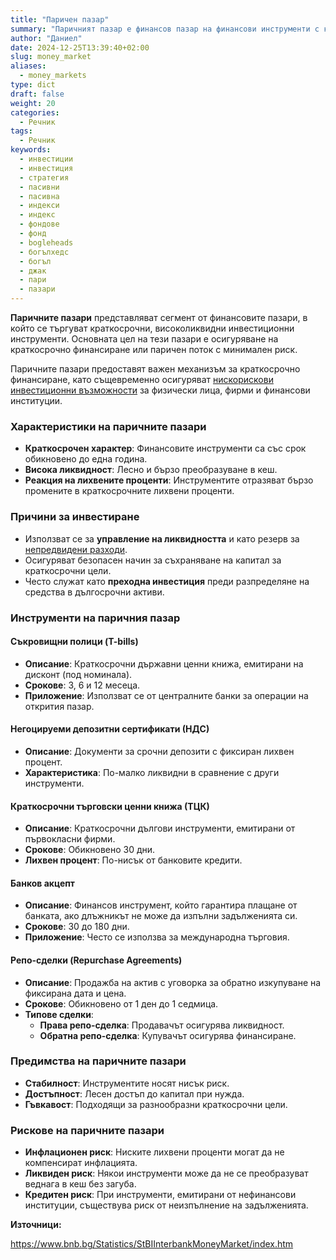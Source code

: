 ```yaml
---
title: "Паричен пазар"
summary: "Паричният пазар е финансов пазар на финансови инструменти с краткосрочен матуритет"
author: "Даниел"
date: 2024-12-25T13:39:40+02:00
slug: money_market
aliases:
  - money_markets
type: dict
draft: false
weight: 20
categories:
  - Речник
tags:
  - Речник
keywords:
  - инвестиции
  - инвестиция
  - стратегия
  - пасивни
  - пасивна
  - индекси
  - индекс
  - фондове
  - фонд
  - bogleheads
  - богълхедс
  - богъл
  - джак
  - пари
  - пазари
---
```


**Паричните пазари** представляват сегмент от финансовите пазари, в който се търгуват краткосрочни, високоликвидни инвестиционни инструменти. Основната цел на тези пазари е осигуряване на краткосрочно финансиране или паричен поток с минимален риск.

Паричните пазари предоставят важен механизъм за краткосрочно финансиране, като същевременно осигуряват [нискорискови инвестиционни възможности](/dict/money_market_fund) за физически лица, фирми и финансови институции.

### Характеристики на паричните пазари

-   **Краткосрочен характер**: Финансовите инструменти са със срок обикновено до една година.
-   **Висока ликвидност**: Лесно и бързо преобразуване в кеш.
-   **Реакция на лихвените проценти**: Инструментите отразяват бързо промените в краткосрочните лихвени проценти.

### Причини за инвестиране

-   Използват се за **управление на ликвидността** и като резерв за [непредвидени разходи](/posts/emergency_fund).
-   Осигуряват безопасен начин за съхраняване на капитал за краткосрочни цели.
-   Често служат като **преходна инвестиция** преди разпределяне на средства в дългосрочни активи.

### Инструменти на паричния пазар

#### Съкровищни полици (T-bills)

-   **Описание**: Краткосрочни държавни ценни книжа, емитирани на дисконт (под номинала).
-   **Срокове**: 3, 6 и 12 месеца.
-   **Приложение**: Използват се от централните банки за операции на открития пазар.

#### Негоцируеми депозитни сертификати (НДС)

-   **Описание**: Документи за срочни депозити с фиксиран лихвен процент.
-   **Характеристика**: По-малко ликвидни в сравнение с други инструменти.

#### Краткосрочни търговски ценни книжа (ТЦК)

-   **Описание**: Краткосрочни дългови инструменти, емитирани от първокласни фирми.
-   **Срокове**: Обикновено 30 дни.
-   **Лихвен процент**: По-нисък от банковите кредити.

#### Банков акцепт

-   **Описание**: Финансов инструмент, който гарантира плащане от банката, ако длъжникът не може да изпълни задълженията си.
-   **Срокове**: 30 до 180 дни.
-   **Приложение**: Често се използва за международна търговия.

#### Репо-сделки (Repurchase Agreements)
-   **Описание**: Продажба на актив с уговорка за обратно изкупуване на фиксирана дата и цена.
-   **Срокове**: Обикновено от 1 ден до 1 седмица.
-   **Типове сделки**:  
    -   **Права репо-сделка**: Продавачът осигурява ликвидност.
    -   **Обратна репо-сделка**: Купувачът осигурява финансиране.

### Предимства на паричните пазари

-   **Стабилност**: Инструментите носят нисък риск.
-   **Достъпност**: Лесен достъп до капитал при нужда.
-   **Гъвкавост**: Подходящи за разнообразни краткосрочни цели.

### Рискове на паричните пазари

-   **Инфлационен риск**: Ниските лихвени проценти могат да не компенсират инфлацията.
-   **Ликвиден риск**: Някои инструменти може да не се преобразуват веднага в кеш без загуба.
-   **Кредитен риск**: При инструменти, емитирани от нефинансови институции, съществува риск от неизпълнение на задълженията.



**Източници:**

https://www.bnb.bg/Statistics/StBIInterbankMoneyMarket/index.htm  
